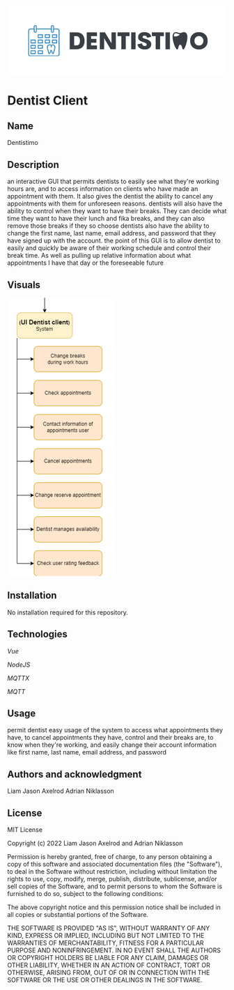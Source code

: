 ![Logo](./img/Logo_Dentistimo.png "Dentistimo logo")

# Dentist Client

## **Name**
Dentistimo

## **Description**
an interactive GUI that permits dentists to easily see what they're working hours are, and to access information on clients who have made an appointment with them. It also gives the dentist the ability to cancel any appointments with them for unforeseen reasons. 
dentists will also have the ability to control when they want to have their breaks. They can decide what time they want to have their lunch and fika breaks, and they can also remove those breaks if they so choose 
dentists also have the ability to change the first name, last name, email address, and password that they have signed up with the account.
the point of this GUI is to allow dentist to easily and quickly be aware of their working schedule and control their break time. As well as pulling up relative information about what appointments I have that day or the foreseeable future
## **Visuals**
![decomposition_component](./img/decomposition_dentist_component.png "decomposition_component")


## **Installation** 
No installation required for this repository.
## **Technologies**
*Vue*

*NodeJS*

*MQTTX*

*MQTT*
## **Usage**
permit dentist easy usage of the system to access what appointments they have, to cancel appointments they have, control and their breaks are, to know when they're working, and easily change their account information like first name, last name, email address, and password
## **Authors and acknowledgment**
Liam Jason Axelrod 
Adrian Niklasson
## **License**
MIT License

Copyright (c) 2022 Liam Jason Axelrod and Adrian Niklasson

Permission is hereby granted, free of charge, to any person obtaining a copy
of this software and associated documentation files (the "Software"), to deal
in the Software without restriction, including without limitation the rights
to use, copy, modify, merge, publish, distribute, sublicense, and/or sell
copies of the Software, and to permit persons to whom the Software is
furnished to do so, subject to the following conditions:

The above copyright notice and this permission notice shall be included in all
copies or substantial portions of the Software.

THE SOFTWARE IS PROVIDED "AS IS", WITHOUT WARRANTY OF ANY KIND, EXPRESS OR
IMPLIED, INCLUDING BUT NOT LIMITED TO THE WARRANTIES OF MERCHANTABILITY,
FITNESS FOR A PARTICULAR PURPOSE AND NONINFRINGEMENT. IN NO EVENT SHALL THE
AUTHORS OR COPYRIGHT HOLDERS BE LIABLE FOR ANY CLAIM, DAMAGES OR OTHER
LIABILITY, WHETHER IN AN ACTION OF CONTRACT, TORT OR OTHERWISE, ARISING FROM,
OUT OF OR IN CONNECTION WITH THE SOFTWARE OR THE USE OR OTHER DEALINGS IN THE
SOFTWARE.
